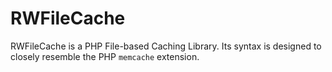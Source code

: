 # RWFileCache

RWFileCache is a PHP File-based Caching Library. Its syntax is designed to closely resemble the PHP `memcache` extension.
